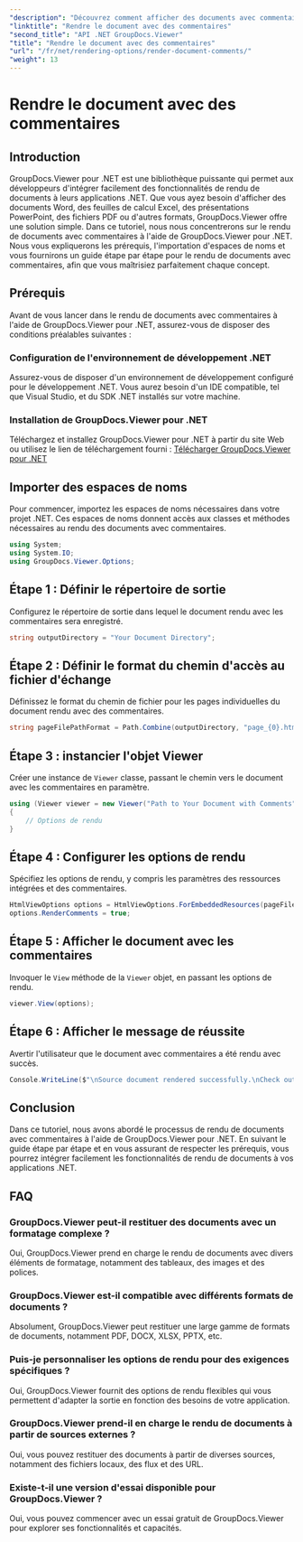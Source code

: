 ```yaml
---
"description": "Découvrez comment afficher des documents avec commentaires grâce à GroupDocs.Viewer pour .NET. Suivez notre guide étape par étape pour une intégration fluide."
"linktitle": "Rendre le document avec des commentaires"
"second_title": "API .NET GroupDocs.Viewer"
"title": "Rendre le document avec des commentaires"
"url": "/fr/net/rendering-options/render-document-comments/"
"weight": 13
---
```


# Rendre le document avec des commentaires

## Introduction
GroupDocs.Viewer pour .NET est une bibliothèque puissante qui permet aux développeurs d'intégrer facilement des fonctionnalités de rendu de documents à leurs applications .NET. Que vous ayez besoin d'afficher des documents Word, des feuilles de calcul Excel, des présentations PowerPoint, des fichiers PDF ou d'autres formats, GroupDocs.Viewer offre une solution simple.
Dans ce tutoriel, nous nous concentrerons sur le rendu de documents avec commentaires à l'aide de GroupDocs.Viewer pour .NET. Nous vous expliquerons les prérequis, l'importation d'espaces de noms et vous fournirons un guide étape par étape pour le rendu de documents avec commentaires, afin que vous maîtrisiez parfaitement chaque concept.
## Prérequis
Avant de vous lancer dans le rendu de documents avec commentaires à l'aide de GroupDocs.Viewer pour .NET, assurez-vous de disposer des conditions préalables suivantes :
### Configuration de l'environnement de développement .NET
Assurez-vous de disposer d'un environnement de développement configuré pour le développement .NET. Vous aurez besoin d'un IDE compatible, tel que Visual Studio, et du SDK .NET installés sur votre machine.
### Installation de GroupDocs.Viewer pour .NET
Téléchargez et installez GroupDocs.Viewer pour .NET à partir du site Web ou utilisez le lien de téléchargement fourni :
[Télécharger GroupDocs.Viewer pour .NET](https://releases.groupdocs.com/viewer/net/)

## Importer des espaces de noms
Pour commencer, importez les espaces de noms nécessaires dans votre projet .NET. Ces espaces de noms donnent accès aux classes et méthodes nécessaires au rendu des documents avec commentaires.
```csharp
using System;
using System.IO;
using GroupDocs.Viewer.Options;
```

## Étape 1 : Définir le répertoire de sortie
Configurez le répertoire de sortie dans lequel le document rendu avec les commentaires sera enregistré.
```csharp
string outputDirectory = "Your Document Directory";
```
## Étape 2 : Définir le format du chemin d'accès au fichier d'échange
Définissez le format du chemin de fichier pour les pages individuelles du document rendu avec des commentaires.
```csharp
string pageFilePathFormat = Path.Combine(outputDirectory, "page_{0}.html");
```
## Étape 3 : instancier l'objet Viewer
Créer une instance de `Viewer` classe, passant le chemin vers le document avec les commentaires en paramètre.
```csharp
using (Viewer viewer = new Viewer("Path to Your Document with Comments"))
{
    // Options de rendu
}
```
## Étape 4 : Configurer les options de rendu
Spécifiez les options de rendu, y compris les paramètres des ressources intégrées et des commentaires.
```csharp
HtmlViewOptions options = HtmlViewOptions.ForEmbeddedResources(pageFilePathFormat);
options.RenderComments = true;
```
## Étape 5 : Afficher le document avec les commentaires
Invoquer le `View` méthode de la `Viewer` objet, en passant les options de rendu.
```csharp
viewer.View(options);
```
## Étape 6 : Afficher le message de réussite
Avertir l'utilisateur que le document avec commentaires a été rendu avec succès.
```csharp
Console.WriteLine($"\nSource document rendered successfully.\nCheck output in {outputDirectory}.");
```

## Conclusion
Dans ce tutoriel, nous avons abordé le processus de rendu de documents avec commentaires à l'aide de GroupDocs.Viewer pour .NET. En suivant le guide étape par étape et en vous assurant de respecter les prérequis, vous pourrez intégrer facilement les fonctionnalités de rendu de documents à vos applications .NET.
## FAQ
### GroupDocs.Viewer peut-il restituer des documents avec un formatage complexe ?
Oui, GroupDocs.Viewer prend en charge le rendu de documents avec divers éléments de formatage, notamment des tableaux, des images et des polices.
### GroupDocs.Viewer est-il compatible avec différents formats de documents ?
Absolument, GroupDocs.Viewer peut restituer une large gamme de formats de documents, notamment PDF, DOCX, XLSX, PPTX, etc.
### Puis-je personnaliser les options de rendu pour des exigences spécifiques ?
Oui, GroupDocs.Viewer fournit des options de rendu flexibles qui vous permettent d'adapter la sortie en fonction des besoins de votre application.
### GroupDocs.Viewer prend-il en charge le rendu de documents à partir de sources externes ?
Oui, vous pouvez restituer des documents à partir de diverses sources, notamment des fichiers locaux, des flux et des URL.
### Existe-t-il une version d'essai disponible pour GroupDocs.Viewer ?
Oui, vous pouvez commencer avec un essai gratuit de GroupDocs.Viewer pour explorer ses fonctionnalités et capacités.
